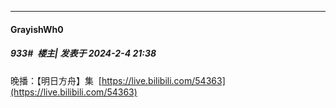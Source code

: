 
*****

####  GrayishWh0  
##### 933#         楼主| 发表于 2024-2-4 21:38

晚播：【明日方舟】集  [https://live.bilibili.com/54363](https://live.bilibili.com/54363)

